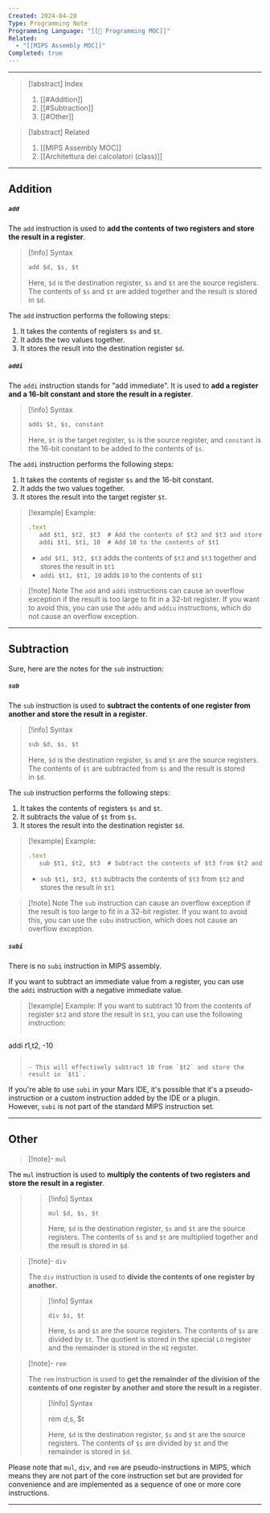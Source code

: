 ```yaml
---
Created: 2024-04-20
Type: Programming Note
Programming Language: "[[🏫 Programming MOC]]"
Related:
  - "[[MIPS Assembly MOC]]"
Completed: true
---
```

---

>[!abstract] Index
>1. [[#Addition]]
>2. [[#Subtraction]]
>3. [[#Other]]

>[!abstract] Related
>1. [[MIPS Assembly MOC]]
>2. [[Architettura dei calcolatori (class)]]

---
## Addition

##### `add`

The `add` instruction is used to **add the contents of two registers and store the result in a register**.

> [!info] Syntax
> ```javascript
> add $d, $s, $t
> ```
> 
> Here, `$d` is the destination register, `$s` and `$t` are the source registers. The contents of `$s` and `$t` are added together and the result is stored in `$d`.

The `add` instruction performs the following steps:

1. It takes the contents of registers `$s` and `$t`.
2. It adds the two values together.
3. It stores the result into the destination register `$d`.

##### `addi`

The `addi` instruction stands for "add immediate". It is used to **add a register and a 16-bit constant and store the result in a register**.

> [!info] Syntax
> ```javascript
> addi $t, $s, constant
> ```
> 
> Here, `$t` is the target register, `$s` is the source register, and `constant` is the 16-bit constant to be added to the contents of `$s`.

The `addi` instruction performs the following steps:

1. It takes the contents of register `$s` and the 16-bit constant.
2. It adds the two values together.
3. It stores the result into the target register `$t`.

> [!example] Example:
> ```javascript
> .text
>    add $t1, $t2, $t3  # Add the contents of $t2 and $t3 and store the result in $t1
>    addi $t1, $t1, 10  # Add 10 to the contents of $t1
> ```
> 
> - `add $t1, $t2, $t3` adds the contents of `$t2` and `$t3` together and stores the result in `$t1`
> - `addi $t1, $t1, 10` adds `10` to the contents of `$t1`

> [!note] Note 
> The `add` and `addi` instructions can cause an overflow exception if the result is too large to fit in a 32-bit register. If you want to avoid this, you can use the `addu` and `addiu` instructions, which do not cause an overflow exception.

---
## Subtraction
Sure, here are the notes for the `sub` instruction:

##### `sub`

The `sub` instruction is used to **subtract the contents of one register from another and store the result in a register**.

> [!info] Syntax
> ```javascript
> sub $d, $s, $t
> ```
> 
> Here, `$d` is the destination register, `$s` and `$t` are the source registers. The contents of `$t` are subtracted from `$s` and the result is stored in `$d`.

The `sub` instruction performs the following steps:

1. It takes the contents of registers `$s` and `$t`.
2. It subtracts the value of `$t` from `$s`.
3. It stores the result into the destination register `$d`.

> [!example] Example:
> ```javascript
> .text
>    sub $t1, $t2, $t3  # Subtract the contents of $t3 from $t2 and store the result in $t1
> ```
> 
> - `sub $t1, $t2, $t3` subtracts the contents of `$t3` from `$t2` and stores the result in `$t1`

> [!note] Note 
> The `sub` instruction can cause an overflow exception if the result is too large to fit in a 32-bit register. If you want to avoid this, you can use the `subu` instruction, which does not cause an overflow exception.

##### `subi`

There is no `subi` instruction in MIPS assembly. 

If you want to subtract an immediate value from a register, you can use the `addi` instruction with a negative immediate value. 

>[!example] Example:
>If you want to subtract 10 from the contents of register `$t2` and store the result in `$t1`, you can use the following instruction:
>
>```javascript
addi $t1, $t2, -10
>```
>
>- This will effectively subtract 10 from `$t2` and store the result in `$t1`.

If you're able to use `subi` in your Mars IDE, it's possible that it's a pseudo-instruction or a custom instruction added by the IDE or a plugin. However, `subi` is not part of the standard MIPS instruction set.

---
## Other

>[!note]- `mul`
>
The `mul` instruction is used to **multiply the contents of two registers and store the result in a register**.
>
>> [!info] Syntax
>> ```
>>mul $d, $s, $t
>> ```
>> Here, `$d` is the destination register, `$s` and `$t` are the source registers. The contents of `$s` and `$t` are multiplied together and the result is stored in `$d`.
>> 

>[!note]- `div`
>
>The `div` instruction is used to **divide the contents of one register by another**.
>
>> [!info] Syntax
>> ```
>> div $s, $t
>> ```
>> Here, `$s` and `$t` are the source registers. The contents of `$s` are divided by `$t`. The quotient is stored in the special `LO` register and the remainder is stored in the `HI` register.

>[!note]- `rem`
>
>The `rem` instruction is used to **get the remainder of the division of the contents of one register by another and store the result in a register**.
>
>> [!info] Syntax
>> 
>> rem $d, $s, $t
>> 
>> Here, `$d` is the destination register, `$s` and `$t` are the source registers. The contents of `$s` are divided by `$t` and the remainder is stored in `$d`.

Please note that `mul`, `div`, and `rem` are pseudo-instructions in MIPS, which means they are not part of the core instruction set but are provided for convenience and are implemented as a sequence of one or more core instructions.

---